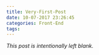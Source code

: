 ```yaml
---
title: Very-First-Post
date: 10-07-2017 23:26:45
categories: Front-End
tags: 
---
```

*This post is intentionally left blank.*